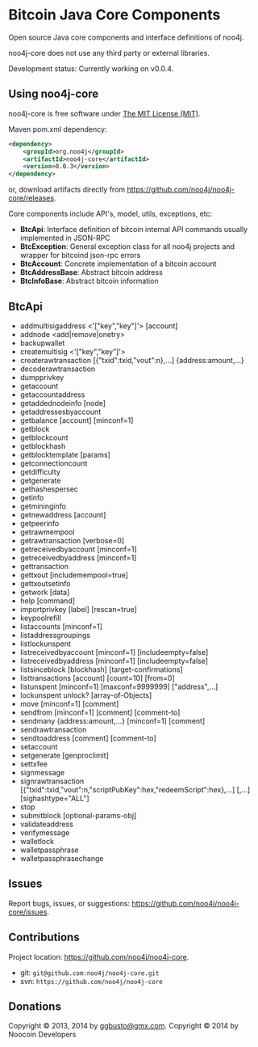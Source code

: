 Bitcoin Java Core Components
============================
Open source Java core components and interface definitions of noo4j.

noo4j-core does not use any third party or external libraries.

Development status: Currently working on v0.0.4.

Using noo4j-core
----------------
noo4j-core is free software under [The MIT License (MIT)](http://opensource.org/licenses/MIT/ "The MIT License (MIT)").

Maven pom.xml dependency:
```xml
<dependency>
	<groupId>org.noo4j</groupId>
	<artifactId>noo4j-core</artifactId>
	<version>0.0.3</version>
</dependency>
```
or, download artifacts directly from https://github.com/noo4j/noo4j-core/releases.

Core components include API's, model, utils, exceptions, etc:
* __BtcApi__: Interface definition of bitcoin internal API commands usually implemented in JSON-RPC
* __BtcException__: General exception class for all noo4j projects and wrapper for bitcoind json-rpc errors
* __BtcAccount__: Concrete implementation of a bitcoin account
* __BtcAddressBase__: Abstract bitcoin address
* __BtcInfoBase__: Abstract bitcoin information

BtcApi
------
* addmultisigaddress <nrequired> <'["key","key"]'> [account]
* addnode <node> <add|remove|onetry>
* backupwallet <destination>
* createmultisig <nrequired> <'["key","key"]'>
* createrawtransaction [{"txid":txid,"vout":n},...] {address:amount,...}
* decoderawtransaction <hex string>
* dumpprivkey <bitcoinaddress>
* getaccount <bitcoinaddress>
* getaccountaddress <account>
* getaddednodeinfo <dns> [node]
* getaddressesbyaccount <account>
* getbalance [account] [minconf=1]
* getblock <hash>
* getblockcount
* getblockhash <index>
* getblocktemplate [params]
* getconnectioncount
* getdifficulty
* getgenerate
* gethashespersec
* getinfo
* getmininginfo
* getnewaddress [account]
* getpeerinfo
* getrawmempool
* getrawtransaction <txid> [verbose=0]
* getreceivedbyaccount <account> [minconf=1]
* getreceivedbyaddress <bitcoinaddress> [minconf=1]
* gettransaction <txid>
* gettxout <txid> <n> [includemempool=true]
* gettxoutsetinfo
* getwork [data]
* help [command]
* importprivkey <bitcoinprivkey> [label] [rescan=true]
* keypoolrefill
* listaccounts [minconf=1]
* listaddressgroupings
* listlockunspent
* listreceivedbyaccount [minconf=1] [includeempty=false]
* listreceivedbyaddress [minconf=1] [includeempty=false]
* listsinceblock [blockhash] [target-confirmations]
* listtransactions [account] [count=10] [from=0]
* listunspent [minconf=1] [maxconf=9999999]  ["address",...]
* lockunspent unlock? [array-of-Objects]
* move <fromaccount> <toaccount> <amount> [minconf=1] [comment]
* sendfrom <fromaccount> <tobitcoinaddress> <amount> [minconf=1] [comment] [comment-to]
* sendmany <fromaccount> {address:amount,...} [minconf=1] [comment]
* sendrawtransaction <hex string>
* sendtoaddress <bitcoinaddress> <amount> [comment] [comment-to]
* setaccount <bitcoinaddress> <account>
* setgenerate <generate> [genproclimit]
* settxfee <amount>
* signmessage <bitcoinaddress> <message>
* signrawtransaction <hex string> [{"txid":txid,"vout":n,"scriptPubKey":hex,"redeemScript":hex},...] [<privatekey1>,...] [sighashtype="ALL"]
* stop
* submitblock <hex data> [optional-params-obj]
* validateaddress <bitcoinaddress>
* verifymessage <bitcoinaddress> <signature> <message>
* walletlock
* walletpassphrase <passphrase> <timeout>
* walletpassphrasechange <oldpassphrase> <newpassphrase>

Issues
------
Report bugs, issues, or suggestions: https://github.com/noo4j/noo4j-core/issues.

Contributions
-------------
Project location: https://github.com/noo4j/noo4j-core.
* git: `git@github.com:noo4j/noo4j-core.git`
* svn: `https://github.com/noo4j/noo4j-core`

Donations
---------
Copyright &copy; 2013, 2014 by ggbusto@gmx.com.
Copyright &copy; 2014 by Noocoin Developers